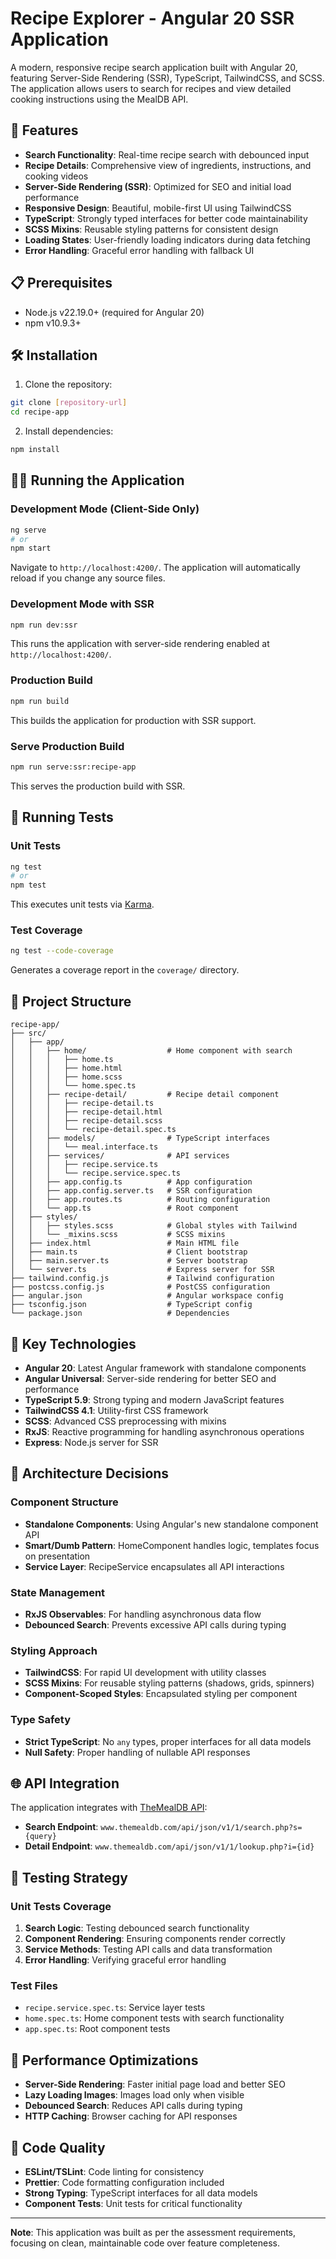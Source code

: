 # Recipe Explorer - Angular 20 SSR Application

A modern, responsive recipe search application built with Angular 20, featuring Server-Side Rendering (SSR), TypeScript, TailwindCSS, and SCSS. The application allows users to search for recipes and view detailed cooking instructions using the MealDB API.

## 🚀 Features

- **Search Functionality**: Real-time recipe search with debounced input
- **Recipe Details**: Comprehensive view of ingredients, instructions, and cooking videos
- **Server-Side Rendering (SSR)**: Optimized for SEO and initial load performance
- **Responsive Design**: Beautiful, mobile-first UI using TailwindCSS
- **TypeScript**: Strongly typed interfaces for better code maintainability
- **SCSS Mixins**: Reusable styling patterns for consistent design
- **Loading States**: User-friendly loading indicators during data fetching
- **Error Handling**: Graceful error handling with fallback UI

## 📋 Prerequisites

- Node.js v22.19.0+ (required for Angular 20)
- npm v10.9.3+

## 🛠️ Installation

1. Clone the repository:

```bash
git clone [repository-url]
cd recipe-app
```

2. Install dependencies:

```bash
npm install
```

## 🏃‍♂️ Running the Application

### Development Mode (Client-Side Only)

```bash
ng serve
# or
npm start
```

Navigate to `http://localhost:4200/`. The application will automatically reload if you change any source files.

### Development Mode with SSR

```bash
npm run dev:ssr
```

This runs the application with server-side rendering enabled at `http://localhost:4200/`.

### Production Build

```bash
npm run build
```

This builds the application for production with SSR support.

### Serve Production Build

```bash
npm run serve:ssr:recipe-app
```

This serves the production build with SSR.

## 🧪 Running Tests

### Unit Tests

```bash
ng test
# or
npm test
```

This executes unit tests via [Karma](https://karma-runner.github.io).

### Test Coverage

```bash
ng test --code-coverage
```

Generates a coverage report in the `coverage/` directory.

## 📁 Project Structure

```
recipe-app/
├── src/
│   ├── app/
│   │   ├── home/                  # Home component with search
│   │   │   ├── home.ts
│   │   │   ├── home.html
│   │   │   ├── home.scss
│   │   │   └── home.spec.ts
│   │   ├── recipe-detail/         # Recipe detail component
│   │   │   ├── recipe-detail.ts
│   │   │   ├── recipe-detail.html
│   │   │   ├── recipe-detail.scss
│   │   │   └── recipe-detail.spec.ts
│   │   ├── models/                # TypeScript interfaces
│   │   │   └── meal.interface.ts
│   │   ├── services/              # API services
│   │   │   ├── recipe.service.ts
│   │   │   └── recipe.service.spec.ts
│   │   ├── app.config.ts          # App configuration
│   │   ├── app.config.server.ts   # SSR configuration
│   │   ├── app.routes.ts          # Routing configuration
│   │   └── app.ts                 # Root component
│   ├── styles/
│   │   ├── styles.scss            # Global styles with Tailwind
│   │   └── _mixins.scss           # SCSS mixins
│   ├── index.html                 # Main HTML file
│   ├── main.ts                    # Client bootstrap
│   ├── main.server.ts             # Server bootstrap
│   └── server.ts                  # Express server for SSR
├── tailwind.config.js             # Tailwind configuration
├── postcss.config.js              # PostCSS configuration
├── angular.json                   # Angular workspace config
├── tsconfig.json                  # TypeScript config
└── package.json                   # Dependencies
```

## 🎨 Key Technologies

- **Angular 20**: Latest Angular framework with standalone components
- **Angular Universal**: Server-side rendering for better SEO and performance
- **TypeScript 5.9**: Strong typing and modern JavaScript features
- **TailwindCSS 4.1**: Utility-first CSS framework
- **SCSS**: Advanced CSS preprocessing with mixins
- **RxJS**: Reactive programming for handling asynchronous operations
- **Express**: Node.js server for SSR

## 🔧 Architecture Decisions

### Component Structure

- **Standalone Components**: Using Angular's new standalone component API
- **Smart/Dumb Pattern**: HomeComponent handles logic, templates focus on presentation
- **Service Layer**: RecipeService encapsulates all API interactions

### State Management

- **RxJS Observables**: For handling asynchronous data flow
- **Debounced Search**: Prevents excessive API calls during typing

### Styling Approach

- **TailwindCSS**: For rapid UI development with utility classes
- **SCSS Mixins**: For reusable styling patterns (shadows, grids, spinners)
- **Component-Scoped Styles**: Encapsulated styling per component

### Type Safety

- **Strict TypeScript**: No `any` types, proper interfaces for all data models
- **Null Safety**: Proper handling of nullable API responses

## 🌐 API Integration

The application integrates with [TheMealDB API](https://www.themealdb.com/api.php):

- **Search Endpoint**: `www.themealdb.com/api/json/v1/1/search.php?s={query}`
- **Detail Endpoint**: `www.themealdb.com/api/json/v1/1/lookup.php?i={id}`

## 🧪 Testing Strategy

### Unit Tests Coverage

1. **Search Logic**: Testing debounced search functionality
2. **Component Rendering**: Ensuring components render correctly
3. **Service Methods**: Testing API calls and data transformation
4. **Error Handling**: Verifying graceful error handling

### Test Files

- `recipe.service.spec.ts`: Service layer tests
- `home.spec.ts`: Home component tests with search functionality
- `app.spec.ts`: Root component tests

## 🚀 Performance Optimizations

- **Server-Side Rendering**: Faster initial page load and better SEO
- **Lazy Loading Images**: Images load only when visible
- **Debounced Search**: Reduces API calls during typing
- **HTTP Caching**: Browser caching for API responses

## 📝 Code Quality

- **ESLint/TSLint**: Code linting for consistency
- **Prettier**: Code formatting configuration included
- **Strong Typing**: TypeScript interfaces for all data models
- **Component Tests**: Unit tests for critical functionality

---

**Note**: This application was built as per the assessment requirements, focusing on clean, maintainable code over feature completeness.
